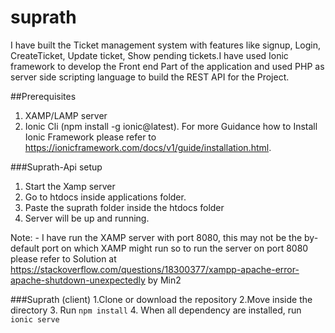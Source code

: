 # suprath
I have built the Ticket management system with features like signup, Login, CreateTicket, Update ticket, Show pending tickets.I have used Ionic framework
to develop the Front end Part of the application and used PHP as server side scripting language to build the REST API for the Project.

##Prerequisites

1. XAMP/LAMP server
2. Ionic Cli (npm install -g ionic@latest). For more Guidance how to Install Ionic Framework please refer to https://ionicframework.com/docs/v1/guide/installation.html.

###Suprath-Api setup
1. Start the Xamp server
2. Go to htdocs inside applications folder.
3. Paste the suprath folder inside the htdocs folder
4. Server will be up and running.

Note: - I have run the XAMP server with port 8080, this may not be the by-default port on which XAMP might run so to run the server on port 8080 please refer to 
Solution at https://stackoverflow.com/questions/18300377/xampp-apache-error-apache-shutdown-unexpectedly by Min2 

###Suprath (client)
1.Clone or download the repository
2.Move inside the directory
3. Run `npm install`
4. When all dependency are installed, run `ionic serve`
